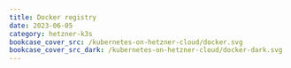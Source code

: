```yaml
---
title: Docker registry
date: 2023-06-05
category: hetzner-k3s
bookcase_cover_src: /kubernetes-on-hetzner-cloud/docker.svg
bookcase_cover_src_dark: /kubernetes-on-hetzner-cloud/docker-dark.svg
---
```

